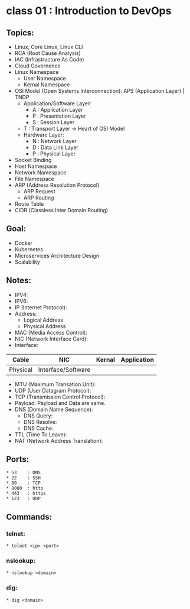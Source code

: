 # class 01 : Introduction to DevOps

## Topics:
* Linux, Core Linux, Linux CLI
* RCA (Root Cause Analysis)
* IAC (Infrastructure As Code)
* Cloud Governence
* Linux Namespace
	* User Namespace 
	* Kernal Namespace
* OSI Model (Open Systems Interconnection): APS (Application Layer) | TNDP
	* Application/Software Layer:
		* A : Application Layer
		* P : Presentation Layer
		* S : Session Layer
	* T : Transport Layer -> Heart of OSI Model
	* Hardware Layer: 
		* N : Network Layer
		* D : Data Link Layer
		* P : Physical Layer
* Socket Binding
* Host Namespace 
* Network Namespace
* File Namespace
* ARP (Address Resolution Protocol)
	* ARP Request
	* ARP Routing
* Route Table
* CIDR (Classless Inter Domain Routing)

## Goal:
* Docker
* Kubernetes
* Microservices Architecture Design
* Scalability


## Notes:
* IPV4: 
* IPV6:
 * IP (Internet Protocol):
* Address:
	* Logical Address
	* Physical Address
* MAC (Media Access Control):
* NIC (Network Interface Card):
* Interface:
	
|Cable|NIC|Kernal|Application|
|--|--|--|--|
|Physical|Interface/Software|||

* MTU (Maximum Transation Unit):
* UDP (User Datagram Protocol):
* TCP (Transmission Control Protocol):
* Payload: Payload and Data are same.
* DNS (Domain Name Sequence):
	* DNS Query:
	* DNS Resolve:
	* DNS Cache:
* TTL (Time To Leave):
* NAT (Network Address Translation):


## Ports:
	* 53	: DNS
	* 22	: SSH
	* 80	: TCP
	* 8080	: http
	* 443	: https
	* 123	: UDP
## Commands:

### telnet:
	* telnet <ip> <port>

### nslookup:
	* nslookup <domain>

### dig:
	* dig <domain>

###





